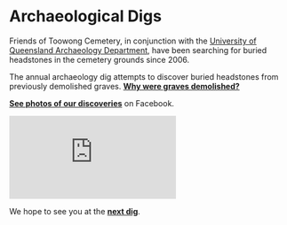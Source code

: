 # Archaeological Digs

Friends of Toowong Cemetery, in conjunction with the [University of Queensland Archaeology Department](https://social-science.uq.edu.au/undergraduate/archaeology), have been searching for buried headstones in the cemetery grounds since 2006.

The annual archaeology dig attempts to discover buried headstones from previously demolished graves. **[Why were graves demolished?](https://www.abc.net.au/news/2018-05-26/archaeology-dig-at-toowong-cemetery-a-chance-to-unearth-history/9800474)**

**[See photos of our discoveries](https://www.facebook.com/pg/1871fotc/photos/?ref=page_internal)** on Facebook.

<div class="video-wrapper">
  <iframe src="https://www.youtube.com/embed/hgCx4OW69cY" title="YouTube video player" frameborder="0" allow="accelerometer; clipboard-write; encrypted-media; gyroscope; picture-in-picture" allowfullscreen></iframe>
</div> 

We hope to see you at the **[next dig](https://archaeologyweek.org/events-list?category=Qld)**.
